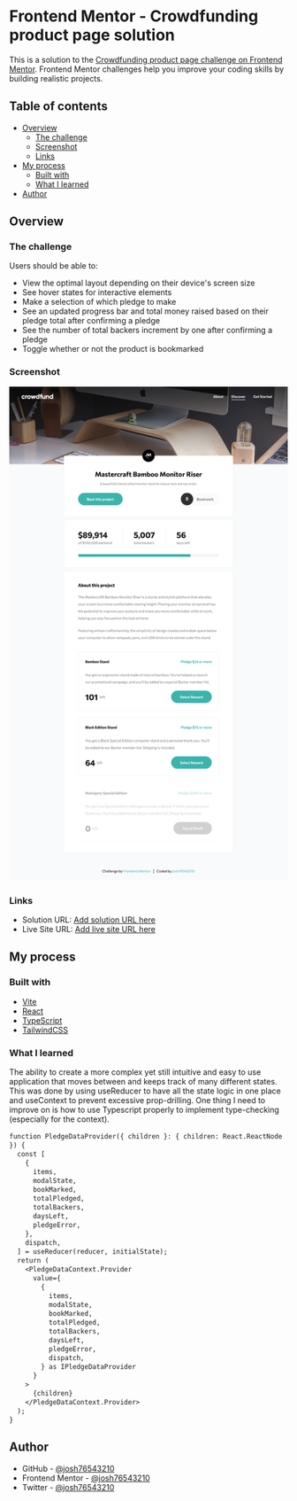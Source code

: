 # Frontend Mentor - Crowdfunding product page solution

This is a solution to the [Crowdfunding product page challenge on Frontend Mentor](https://www.frontendmentor.io/challenges/crowdfunding-product-page-7uvcZe7ZR). Frontend Mentor challenges help you improve your coding skills by building realistic projects.

## Table of contents

- [Overview](#overview)
  - [The challenge](#the-challenge)
  - [Screenshot](#screenshot)
  - [Links](#links)
- [My process](#my-process)
  - [Built with](#built-with)
  - [What I learned](#what-i-learned)
- [Author](#author)

## Overview

### The challenge

Users should be able to:

- View the optimal layout depending on their device's screen size
- See hover states for interactive elements
- Make a selection of which pledge to make
- See an updated progress bar and total money raised based on their pledge total after confirming a pledge
- See the number of total backers increment by one after confirming a pledge
- Toggle whether or not the product is bookmarked

### Screenshot

![](./screenshot.png)

### Links

- Solution URL: [Add solution URL here]()
- Live Site URL: [Add live site URL here]()

## My process

### Built with

- [Vite](https://vitejs.dev/)
- [React](https://reactjs.org/)
- [TypeScript](https://www.typescriptlang.org/)
- [TailwindCSS](https://tailwindcss.com/)

### What I learned

The ability to create a more complex yet still intuitive and easy to use application that moves between and keeps track of many different states. This was done by using useReducer to have all the state logic in one place and useContext to prevent excessive prop-drilling. One thing I need to improve on is how to use Typescript properly to implement type-checking (especially for the context).

```tsx
function PledgeDataProvider({ children }: { children: React.ReactNode }) {
  const [
    {
      items,
      modalState,
      bookMarked,
      totalPledged,
      totalBackers,
      daysLeft,
      pledgeError,
    },
    dispatch,
  ] = useReducer(reducer, initialState);
  return (
    <PledgeDataContext.Provider
      value={
        {
          items,
          modalState,
          bookMarked,
          totalPledged,
          totalBackers,
          daysLeft,
          pledgeError,
          dispatch,
        } as IPledgeDataProvider
      }
    >
      {children}
    </PledgeDataContext.Provider>
  );
}
```

## Author

- GitHub - [@josh76543210](https://github.com/josh76543210)
- Frontend Mentor - [@josh76543210](https://www.frontendmentor.io/profile/josh76543210)
- Twitter - [@josh76543210](https://www.twitter.com/josh76543210)
